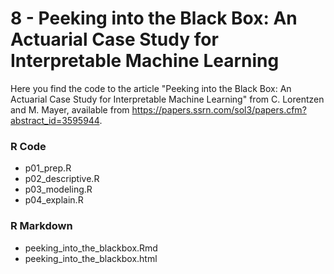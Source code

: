 # 8 - Peeking into the Black Box: An Actuarial Case Study for Interpretable Machine Learning

Here you find the code to the article "Peeking into the Black Box: An Actuarial Case Study for Interpretable Machine Learning" from C. Lorentzen and M. Mayer, available from https://papers.ssrn.com/sol3/papers.cfm?abstract_id=3595944.


### R Code
- p01_prep.R
- p02_descriptive.R
- p03_modeling.R
- p04_explain.R

### R Markdown
- peeking_into_the_blackbox.Rmd
- peeking_into_the_blackbox.html
